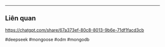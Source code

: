 





---
## Liên quan

https://chatgpt.com/share/67a373ef-80c8-8013-9b6e-71df1facd3cb

#deepseek #mongoose #odm #mongodb